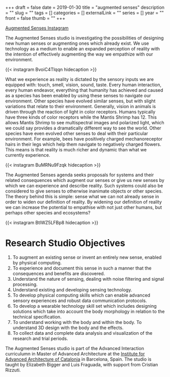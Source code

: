 +++ 
draft = false
date = 2019-01-30
title = "augmented senses"
description = ""
slug = "" 
tags = []
categories = []
externalLink = ""
series = []
year = ""
front = false
thumb = ""
+++

[Augmented Senses Instagram](https://www.instagram.com/augmentedsenses/)

The Augmented Senses studio is investigating the possibilities of designing new human senses or augmenting ones which already exist. We use technology as a medium to enable an expanded perception of reality with the intention of effectively augmenting the way we empathize with our environment.

{{< instagram BvoiC4Tlqqn hidecaption >}}

What we experience as reality is dictated by the sensory inputs we are equipped with: touch, smell, vision, sound, taste. Every human interaction, every human endeavor, everything that humanity has achieved and caused as a species has been enabled by using these senses to navigate our environment. Other species have evolved similar senses, but with slight variations that relate to their environment. Generally, vision in animals is driven through the reaction of light in color receptors. Humans typically have three kinds of color receptors while the Mantis Shrimp has 12. This allows Mantis Shrimp to see multispectral images and polarized light, which we could say provides a dramatically different way to see the world. Other species have even evolved other senses to deal with their particular environment. For example, bees have positively charged mechanoreceptor hairs in their legs which help them navigate to negatively charged flowers. This means is that reality is much richer and dynamic than what we currently experience.

{{< instagram BuMRNu9Fzqk hidecaption >}}

The Augmented Senses agenda seeks proposals for systems and their related consequences which augment our senses or give us new senses by which we can experience and describe reality. Such systems could also be considered to give senses to otherwise inanimate objects or other species. The theory behind this is simple: sense what we can not already sense in order to widen our definition of reality. By widening our definition of reality we can increase the potential to empathise with not just other humans, but perhaps other species and ecosystems?

{{< instagram BtlWZ5LFBp8 hidecaption >}}

# Research Studio Objectives
1. To augment an existing sense or invent an entirely new sense, enabled by physical computing.
2. To experience and document this sense in such a manner that the consequences and benefits are discovered.
3. Understand the nature of sensing, dealing with noise filtering and signal processing.
4. Understand existing and developing sensing technology.
5. To develop physical computing skills which can enable advanced sensory experiences and robust data communication protocols.
6. To develop a wearable technology skill set which includes designing solutions which take into account the body morphology in relation to the technical specification.
7. To understand working with the body and within the body. To understand 3D design with the body and the effects.  
8. To collect data and complete data analysis and visualization of the research and trial periods. 

The Augmented Senses studio is part of the Advanced Interaction curriculumn in Master of Advanced Architecture at the [Institute for Advanced Architecture of Catalonia](https://iaac.net) in Barcelona, Spain. The studio is taught by Elizabeth Bigger and Luis Fraguada, with support from Cristian Rizzuti.

